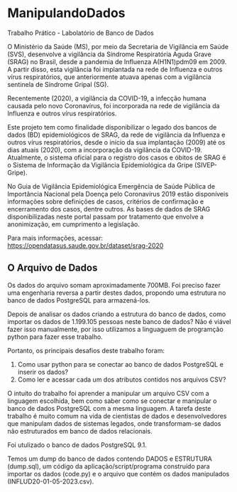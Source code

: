 #
# ManipulandoDados

Trabalho Prático - Labolatório de Banco de Dados

O Ministério da Saúde (MS), por meio da Secretaria de Vigilância em Saúde (SVS), desenvolve a vigilância da Síndrome Respiratória Aguda Grave (SRAG) no Brasil, desde a pandemia de Influenza A(H1N1)pdm09 em 2009. A partir disso, esta vigilância foi implantada na rede de Influenza e outros vírus respiratórios, que anteriormente atuava apenas com a vigilância sentinela de Síndrome Gripal (SG). 

Recentemente (2020), a vigilância da COVID-19, a infecção humana causada pelo novo Coronavírus, foi incorporada na rede de vigilância da Influenza e outros vírus respiratórios. 

Este projeto tem como finalidade disponibilizar o legado dos bancos de dados (BD) epidemiológicos de SRAG, da rede de vigilância da Influenza e outros vírus respiratórios, desde o início da sua implantação (2009) até os dias atuais (2020), com a incorporação da vigilância da COVID-19. Atualmente, o sistema oficial para o registro dos casos e óbitos de SRAG é o Sistema de Informação da Vigilância Epidemiológica da Gripe (SIVEP-Gripe). 

No Guia de Vigilância Epidemiológica Emergência de Saúde Pública de Importância Nacional pela Doença pelo Coronavírus 2019 estão disponíveis informações sobre definições de casos, critérios de confirmação e encerramento dos casos, dentre outros. 
As bases de dados de SRAG disponibilizadas neste portal passam por tratamento que envolve a anonimização, em cumprimento a legislação. 

Para mais informações, acessar: 
https://opendatasus.saude.gov.br/dataset/srag-2020

## O Arquivo de Dados

Os dados do arquivo somam aproximadamente 700MB. Foi preciso fazer uma engenharia reversa a partir destes dados, propondo uma estrutura no banco de dados PostgreSQL para armazená-los.

Depois de analisar os dados criando a estrutura do banco de dados, como importar os dados de 1.199.105 pessoas neste banco de dados? Não é viável fazer isso manualmente, por isso utilizamos a linguaguem de programção python para fazer esse trabalho.

Portanto, os principais desafios deste trabalho foram: 

1) Como usar python para se conectar ao banco de dados PostgreSQL e inserir os dados?
2) Como ler e acessar cada um dos atributos contidos nos arquivos CSV?
   
O intuito do trabalho foi aprender a manipular um arquivo CSV com a linguagem escolhida, bem como saber como se conectar e manipular o banco de dados PostgreSQL com a mesma linguagem. A tarefa deste trabalho é muito comum na vida de cientistas de dados e desenvolvedores que manipulam dados de sistemas legados, onde transformam-se dados não estruturados em banco de dados relacionais. 

Foi utulizado o banco de dados PostgreSQL 9.1.

Temos um dump do banco de dados contendo DADOS e ESTRUTURA (dump.sql), um código da aplicação/script/programa construído para importar os dados (code.py) e o arquivo que contém os dados manipulados (INFLUD20-01-05-2023.csv).


